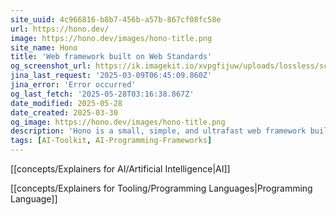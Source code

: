 ```yaml
---
site_uuid: 4c966816-b8b7-456b-a57b-867cf08fc58e
url: https://hono.dev/
image: https://hono.dev/images/hono-title.png
site_name: Hono
title: 'Web framework built on Web Standards'
og_screenshot_url: https://ik.imagekit.io/xvpgfijuw/uploads/lossless/screenshots/20250528_Hono_og_screenshot.jpeg
jina_last_request: '2025-03-09T06:45:09.860Z'
jina_error: 'Error occurred'
og_last_fetch: '2025-05-28T03:16:38.867Z'
date_modified: 2025-05-28
date_created: 2025-03-30
og_image: https://hono.dev/images/hono-title.png
description: 'Hono is a small, simple, and ultrafast web framework built on Web Standards. It works on Cloudflare Workers, Fastly Compute, Deno, Bun, Vercel, Netlify, AWS Lambda, Lambda@Edge, and Node.js. Fast, but not only fast.'
tags: [AI-Toolkit, AI-Programming-Frameworks]
---
```


[[concepts/Explainers for AI/Artificial Intelligence|AI]]

[[concepts/Explainers for Tooling/Programming Languages|Programming Language]]

